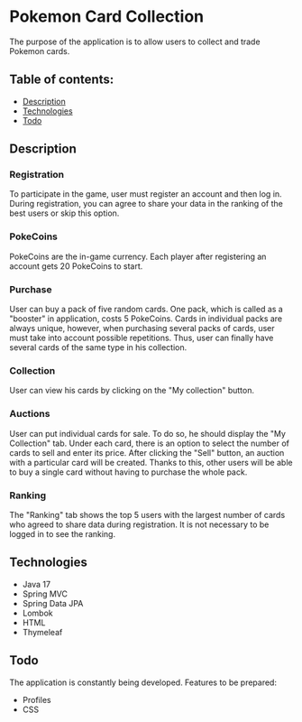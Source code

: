 # Pokemon Card Collection
The purpose of the application is to allow users to collect and trade Pokemon cards.

## Table of contents:
* [Description](#description)
* [Technologies](#technologies)
* [Todo](#todo)

## Description
### Registration
To participate in the game, user must register an account and then log in. During registration, you can agree to share your data in the ranking of the best users or skip this option.
### PokeCoins
PokeCoins are the in-game currency. Each player after registering an account gets 20 PokeCoins to start. 
### Purchase
User can buy a pack of five random cards. One pack, which is called as a "booster" in application, costs 5 PokeCoins. Cards in individual packs are always unique, however, when purchasing several packs of cards, user must take into account possible repetitions. Thus, user can finally have several cards of the same type in his collection.
### Collection
User can view his cards by clicking on the "My collection" button.
### Auctions
User can put individual cards for sale. To do so, he should display the "My Collection" tab. Under each card, there is an option to select the number of cards to sell and enter its price. After clicking the "Sell" button, an auction with a particular card will be created. Thanks to this, other users will be able to buy a single card without having to purchase the whole pack.
### Ranking
The "Ranking" tab shows the top 5 users with the largest number of cards who agreed to share data during registration. It is not necessary to be logged in to see the ranking.

## Technologies
* Java 17
* Spring MVC
* Spring Data JPA
* Lombok
* HTML
* Thymeleaf

## Todo
The application is constantly being developed. Features to be prepared:
* Profiles
* CSS
